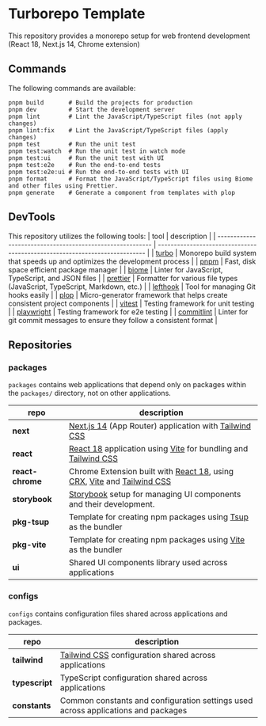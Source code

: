 # Turborepo Template

This repository provides a monorepo setup for web frontend development (React 18, Next.js 14, Chrome extension)

## Commands

The following commands are available:

```
pnpm build       # Build the projects for production
pnpm dev         # Start the development server
pnpm lint        # Lint the JavaScript/TypeScript files (not apply changes)
pnpm lint:fix    # Lint the JavaScript/TypeScript files (apply changes)
pnpm test        # Run the unit test
pnpm test:watch  # Run the unit test in watch mode
pnpm test:ui     # Run the unit test with UI
pnpm test:e2e    # Run the end-to-end tests
pnpm test:e2e:ui # Run the end-to-end tests with UI
pnpm format      # Format the JavaScript/TypeScript files using Biome and other files using Prettier.
pnpm generate    # Generate a component from templates with plop
```

## DevTools

This repository utilizes the following tools:
| tool | description |
| --------------------------------------------------------- | -------------------------------------------------------------------------- |
| [turbo](https://turbo.build) | Monorepo build system that speeds up and optimizes the development process |
| [pnpm](https://pnpm.io) | Fast, disk space efficient package manager |
| [biome](https://biomejs.dev/) | Linter for JavaScript, TypeScript, and JSON files |
| [prettier](https://prettier.io/) | Formatter for various file types (JavaScript, TypeScript, Markdown, etc.) |
| [lefthook](https://github.com/evilmartians/lefthook) | Tool for managing Git hooks easily |
| [plop](https://plopjs.com/) | Micro-generator framework that helps create consistent project components |
| [vitest](https://vitest.dev/) | Testing framework for unit testing |
| [playwright](https://playwright.dev/) | Testing framework for e2e testing |
| [commitlint](https://commitlint.js.org/) | Linter for git commit messages to ensure they follow a consistent format |

## Repositories

### packages

`packages` contains web applications that depend only on packages within the `packages/` directory, not on other applications.

| repo             | description                                                                                                                                                                       |
| ---------------- | --------------------------------------------------------------------------------------------------------------------------------------------------------------------------------- |
| **next**         | [Next.js 14](https://nextjs.org/) (App Router) application with [Tailwind CSS](https://tailwindcss.com/)                                                                          |
| **react**        | [React 18](https://react.dev/) application using [Vite](https://vitejs.dev/) for bundling and [Tailwind CSS](https://tailwindcss.com/)                                            |
| **react-chrome** | Chrome Extension built with [React 18](https://react.dev/), using [CRX](https://crxjs.dev/vite-plugin/), [Vite](https://vitejs.dev/) and [Tailwind CSS](https://tailwindcss.com/) |
| **storybook**    | [Storybook](https://storybook.js.org/) setup for managing UI components and their development.                                                                                    |
| **pkg-tsup**     | Template for creating npm packages using [Tsup](https://tsup.egoist.dev/) as the bundler                                                                                          |
| **pkg-vite**     | Template for creating npm packages using [Vite](https://vitejs.dev/) as the bundler                                                                                               |
| **ui**           | Shared UI components library used across applications                                                                                                                             |

### configs

`configs` contains configuration files shared across applications and packages.

| repo           | description                                                                       |
| -------------- | --------------------------------------------------------------------------------- |
| **tailwind**   | [Tailwind CSS](https://tailwindcss.com/) configuration shared across applications |
| **typescript** | TypeScript configuration shared across applications                               |
| **constants**  | Common constants and configuration settings used across applications and packages |
